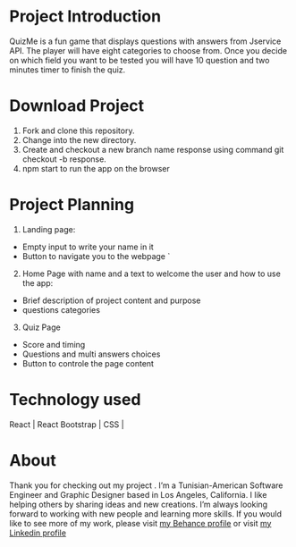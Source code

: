 # Project Introduction
QuizMe is a fun game that displays questions with answers from Jservice API. The player will have eight categories to choose from. 
Once you decide on which field you want to be tested you will have 10 question and two minutes timer to finish the quiz.

# Download Project

1.	Fork and clone this repository.
2.	Change into the new directory.
3.	Create and checkout a new branch name response using command git checkout -b response.
4. npm start to run the app on the browser

# Project Planning

1.	Landing page:
*	Empty input to write your name in it
*	Button to navigate you to the webpage	`

2.	Home Page with name and a text to welcome the user and how to use the app:
*	Brief description of project content and purpose
*	questions categories

3.	Quiz Page
*	Score and timing
*	Questions and multi answers choices
*	Button to controle the page content

# Technology used
React | React Bootstrap | CSS | 

# About
Thank you for checking out my project . I’m a Tunisian-American Software Engineer and Graphic Designer based in Los Angeles, California. I like helping others by sharing ideas and new creations. I’m always looking forward to working with new people and learning more skills. If you would like to see more of my work, please visit [my Behance profile](https://www.behance.net/oussamaben4273I) or visit [my Linkedin profile](https://www.linkedin.com/in/oussema-ben-hafsi-2211b5217/)